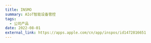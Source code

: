 ```yaml
---
title: INSMO
summary: AIoT智能设备管控
tags:
  - 公司产品
date: 2022-08-01
external_link: https://apps.apple.com/cn/app/inspos/id1472816651
---
```

